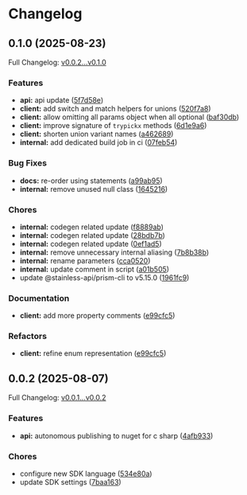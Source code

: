 # Changelog

## 0.1.0 (2025-08-23)

Full Changelog: [v0.0.2...v0.1.0](https://github.com/The-Swarm-Corporation/swarms-csharp/compare/v0.0.2...v0.1.0)

### Features

* **api:** api update ([5f7d58e](https://github.com/The-Swarm-Corporation/swarms-csharp/commit/5f7d58e36be73460ef3dcc7d6e5ff4bf1d3f4d58))
* **client:** add switch and match helpers for unions ([520f7a8](https://github.com/The-Swarm-Corporation/swarms-csharp/commit/520f7a86d34cd6c83fa31bcb32cd1930d8fe6236))
* **client:** allow omitting all params object when all optional ([baf30db](https://github.com/The-Swarm-Corporation/swarms-csharp/commit/baf30dba72a20c14cd976f5826f3226eab2aeb7e))
* **client:** improve signature of `trypickx` methods ([6d1e9a6](https://github.com/The-Swarm-Corporation/swarms-csharp/commit/6d1e9a647ce40e7311af25b11ddc25f1c0e8b009))
* **client:** shorten union variant names ([a462689](https://github.com/The-Swarm-Corporation/swarms-csharp/commit/a462689c33edeed6fa9bc0134bca8eadc135bcdd))
* **internal:** add dedicated build job in ci ([07feb54](https://github.com/The-Swarm-Corporation/swarms-csharp/commit/07feb54bf3885c742a174dbbe9a36860cff38f89))


### Bug Fixes

* **docs:** re-order using statements ([a99ab95](https://github.com/The-Swarm-Corporation/swarms-csharp/commit/a99ab95043d022d198dab136cbe7222f2255b0dc))
* **internal:** remove unused null class ([1645216](https://github.com/The-Swarm-Corporation/swarms-csharp/commit/164521622982530a9522b4bdf4be34e7bcfb1e94))


### Chores

* **internal:** codegen related update ([f8889ab](https://github.com/The-Swarm-Corporation/swarms-csharp/commit/f8889aba0ea05c36ece30977a9cf5b99442c944d))
* **internal:** codegen related update ([28bdb7b](https://github.com/The-Swarm-Corporation/swarms-csharp/commit/28bdb7bbcf5312486499f7b3a3bc7b110e01f438))
* **internal:** codegen related update ([0ef1ad5](https://github.com/The-Swarm-Corporation/swarms-csharp/commit/0ef1ad52238afbb9cca5ebdf2f0993b2afc566bf))
* **internal:** remove unnecessary internal aliasing ([7b8b38b](https://github.com/The-Swarm-Corporation/swarms-csharp/commit/7b8b38b746bfe133d4b7274465a3721ad280aac8))
* **internal:** rename parameters ([cca0520](https://github.com/The-Swarm-Corporation/swarms-csharp/commit/cca0520285665afa415b83a2b20aad94c925804e))
* **internal:** update comment in script ([a01b505](https://github.com/The-Swarm-Corporation/swarms-csharp/commit/a01b5058e0baf1c59e71105cbc54cd319446a41e))
* update @stainless-api/prism-cli to v5.15.0 ([1961fc9](https://github.com/The-Swarm-Corporation/swarms-csharp/commit/1961fc9131e2cdf47bd1c905070ea3e1f7b84d07))


### Documentation

* **client:** add more property comments ([e99cfc5](https://github.com/The-Swarm-Corporation/swarms-csharp/commit/e99cfc5439d91ff7dcef04f5e0c4bf8f04180c2b))


### Refactors

* **client:** refine enum representation ([e99cfc5](https://github.com/The-Swarm-Corporation/swarms-csharp/commit/e99cfc5439d91ff7dcef04f5e0c4bf8f04180c2b))

## 0.0.2 (2025-08-07)

Full Changelog: [v0.0.1...v0.0.2](https://github.com/The-Swarm-Corporation/swarms-csharp/compare/v0.0.1...v0.0.2)

### Features

* **api:** autonomous publishing to nuget for c sharp ([4afb933](https://github.com/The-Swarm-Corporation/swarms-csharp/commit/4afb93365571fc660dfcc7656e04082a9a11b47c))


### Chores

* configure new SDK language ([534e80a](https://github.com/The-Swarm-Corporation/swarms-csharp/commit/534e80a0d8943795f7e9d9b4ba4038dc71a6c762))
* update SDK settings ([7baa163](https://github.com/The-Swarm-Corporation/swarms-csharp/commit/7baa163340a987a4f3a77482c21b52ef78201185))
